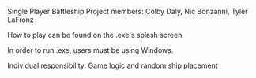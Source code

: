 Single Player Battleship
Project members: Colby Daly, Nic Bonzanni, Tyler LaFronz

How to play can be found on the .exe's splash screen. 

In order to run .exe, users must be using Windows. 

Individual responsibility: Game logic and random ship placement
